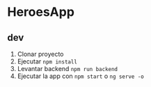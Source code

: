 # HeroesApp

## dev

1. Clonar proyecto
2. Ejecutar ```npm install```
3. Levantar backend ```npm run backend```
4. Ejecutar la app con ```npm start```  o  ```ng serve -o```
